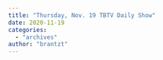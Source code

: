 ```yaml
---
title: "Thursday, Nov. 19 TBTV Daily Show"
date: 2020-11-19
categories: 
  - "archives"
author: "brantzt"
---
```



